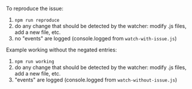 To reproduce the issue: 

1. `npm run reproduce`
2. do any change that should be detected by the watcher: modify .js files, add a new file, etc.
3. no "events" are logged (console.logged from `watch-with-issue.js`)

Example working without the negated entries:

1. `npm run working`
2. do any change that should be detected by the watcher: modify .js files, add a new file, etc.
3. "events" are logged (console.logged from `watch-without-issue.js`)
